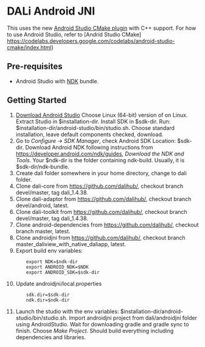 DALi Android JNI
=========

This uses the new [Android Studio CMake plugin](http://tools.android.com/tech-docs/external-c-builds) with C++ support.
For how to use Android Studio, refer to [Andrid Studio CMake] https://codelabs.developers.google.com/codelabs/android-studio-cmake/index.html)

Pre-requisites
--------------
- Android Studio with [NDK](https://developer.android.com/ndk/) bundle.

Getting Started
---------------
1. [Download Android Studio](http://developer.android.com/sdk/index.html)
    Choose Linux (64-bit) version of on Linux.
    Extract Studio in $installation-dir.
    Install SDK in $sdk-dir.
    Run: $installation-dir/android-studio/bin/studio.sh.
    Choose standard installation, leave default components checked, download.
2.  Go to *Configure* -> *SDK Manager*, check Android SDK Location: $sdk-dir.
    Download Android NDK following instructions from https://developer.android.com/ndk/guides, *Download the NDK and Tools*.
    Your $ndk-dir is the folder containing ndk-build. Usually, it is $sdk-dir/ndk-bundle.
3.  Create dali folder somewhere in your home directory, change to dali folder.
4.  Clone dali-core from https://github.com/dalihub/, checkout branch devel/master, tag dali_1.4.38.
5.  Clone dali-adaptor from https://github.com/dalihub/, checkout branch devel/android, latest.
6.  Clone dali-toolkit from https://github.com/dalihub/, checkout branch devel/master, tag dali_1.4.38.
7.  Clone android-dependencies from https://github.com/dalihub/, checkout branch master, latest.
8.  Clone androidjni from https://github.com/dalihub/, checkout branch master_daliview_with_native_daliapp, latest.
9.  Export build env variables:
```
       export NDK=$ndk-dir
       export ANDROID_NDK=$NDK
       export ANDROID_SDK=$sdk-dir
```
10. Update androidjni/local.properties
```
       sdk.dir=$sdk-dir
       ndk.dir=$ndk-dir
```
11. Launch the studio with the env variables: $installation-dir/android-studio/bin/studio.sh.
    Import androidjni project from dali/androidjni folder using AndroidStudio.
    Wait for downloading gradle and gradle sync to finish.
    Choose *Make Project*.
    Should build everything including dependencies and libraries.

